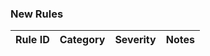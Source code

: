 ### New Rules

 Rule ID | Category | Severity | Notes               
 --------|----------|----------|--------------------